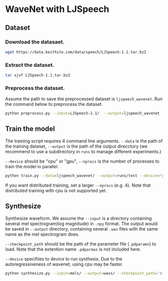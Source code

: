# WaveNet with LJSpeech

## Dataset

### Download the datasaet.

```bash
wget https://data.keithito.com/data/speech/LJSpeech-1.1.tar.bz2
```

### Extract the dataset.

```bash
tar xjvf LJSpeech-1.1.tar.bz2
```

### Preprocess the dataset. 

Assume the path to save the preprocessed dataset is `ljspeech_wavenet`. Run the command below to preprocess the dataset.

```bash
python preprocess.py --input=LJSpeech-1.1/  --output=ljspeech_wavenet
```

## Train the model

The training script requires 4 command line arguments.
`--data` is the path of the training dataset, `--output` is the path of the output direcctory (we recommend to use a subdirectory in `runs` to manage different experiments.)

`--device` should be "cpu" or "gpu", `--nprocs` is the number of processes to train the model in parallel.

```bash
python train.py --data=ljspeech_wavenet/ --output=runs/test --device="gpu" --nprocs=1
```

If you want distributed training, set a larger `--nprocs` (e.g. 4). Note that distributed training with cpu is not supported yet.

## Synthesize

Synthesize waveform. We assume the `--input` is a directory containing several mel spectrogram(log magnitude) in `.npy` format. The output would be saved in `--output` directory, containing several `.wav` files with the same name as the mel spectrogram does.

`--checkpoint_path` should be the path of the parameter file (`.pdparams`) to load. Note that the extention name `.pdparmas` is not included here.

`--device` specifiies to device to run synthesis. Due to the autoregressiveness of wavenet, using cpu may be faster.

```bash
python synthesize.py --input=mels/ --output=wavs/ --checkpoint_path='step-2450000' --device="cpu" --verbose
```